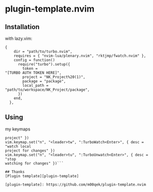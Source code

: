 # plugin-template.nvim

## Installation
with lazy.vim:
```
{
    dir = "path/to/turbo.nvim",
    requires = { "nvim-lua/plenary.nvim", "rktjmp/fwatch.nvim" },
    config = function()
      require("turbo").setup({
        token =
"[TURBO AUTH TOKEN HERE]",
        project = "NK_Project%20(1)",
        package = "package",
        local_path =
"path/to/workspace/NK_Project/package",
      })
    end,
  },
```
## Using

my keymaps
```vim.keymap.set("n", "<leader>td", ":TurboDownload<Enter>", { desc = "download
project" })
vim.keymap.set("n", "<leader>tw", ":TurboWatch<Enter>", { desc = "watch local
project for changes" })
vim.keymap.set("n", "<leader>tu", ":TurboUnwatch<Enter>", { desc = "stop
watching for changes" })```

## Thanks
[Plugin template][plugin-template]

[plugin-template]: https://github.com/m00qek/plugin-template.nvim
